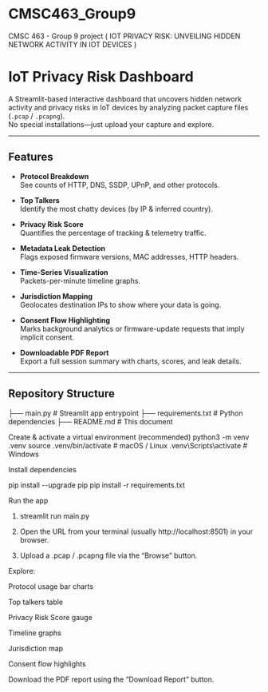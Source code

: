 # CMSC463_Group9
CMSC 463 - Group 9 project ( IOT PRIVACY RISK: UNVEILING HIDDEN NETWORK ACTIVITY IN IOT DEVICES )
# IoT Privacy Risk Dashboard

A Streamlit-based interactive dashboard that uncovers hidden network activity and privacy risks in IoT devices by analyzing packet capture files (`.pcap` / `.pcapng`).  
No special installations—just upload your capture and explore.

---

## Features

- **Protocol Breakdown**  
  See counts of HTTP, DNS, SSDP, UPnP, and other protocols.

- **Top Talkers**  
  Identify the most chatty devices (by IP & inferred country).

- **Privacy Risk Score**  
  Quantifies the percentage of tracking & telemetry traffic.

- **Metadata Leak Detection**  
  Flags exposed firmware versions, MAC addresses, HTTP headers.

- **Time-Series Visualization**  
  Packets-per-minute timeline graphs.

- **Jurisdiction Mapping**  
  Geolocates destination IPs to show where your data is going.

- **Consent Flow Highlighting**  
  Marks background analytics or firmware-update requests that imply implicit consent.

- **Downloadable PDF Report**  
  Export a full session summary with charts, scores, and leak details.

---

## Repository Structure

├── main.py # Streamlit app entrypoint
├── requirements.txt # Python dependencies
├── README.md # This document


Create & activate a virtual environment (recommended)
python3 -m venv .venv
source .venv/bin/activate      # macOS / Linux
.venv\Scripts\activate         # Windows


Install dependencies

pip install --upgrade pip
pip install -r requirements.txt

Run the app

1) streamlit run main.py
2) Open the URL from your terminal (usually http://localhost:8501) in your browser.

3) Upload a .pcap / .pcapng file via the “Browse” button.

Explore:

  Protocol usage bar charts
  
  Top talkers table
  
  Privacy Risk Score gauge
  
  Timeline graphs
  
  Jurisdiction map
  
  Consent flow highlights
  
Download the PDF report using the “Download Report” button.

